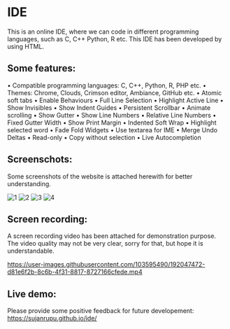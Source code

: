 # IDE
This is an online IDE, where we can code in different programming languages, such as C, C++ Python, R etc.
This IDE has been developed by using HTML.

## Some features:
•	Compatible programming languages: C, C++, Python, R, PHP etc.
•	Themes: Chrome, Clouds, Crimson editor, Ambiance, GitHub etc.
•	Atomic soft tabs
•	Enable Behaviours
•	Full Line Selection
•	Highlight Active Line
•	Show Invisibles
•	Show Indent Guides
•	Persistent Scrollbar
•	Animate scrolling
•	Show Gutter
•	Show Line Numbers
•	Relative Line Numbers
•	Fixed Gutter Width
•	Show Print Margin
•	Indented Soft Wrap
•	Highlight selected word
•	Fade Fold Widgets
•	Use textarea for IME
•	Merge Undo Deltas
•	Read-only
•	Copy without selection
•	Live Autocompletion

## Screenschots:
Some screenshots of the website is attached herewith for better understanding.

![1](https://user-images.githubusercontent.com/103595490/192046699-21572287-f62f-458a-b69d-e9a5a6daec7b.png)
![2](https://user-images.githubusercontent.com/103595490/192046707-fc7b079a-2b8b-4e48-89f7-846766050c93.png)
![3](https://user-images.githubusercontent.com/103595490/192046710-615a6415-7660-4b7e-9bf0-438a88e2f21b.png)
![4](https://user-images.githubusercontent.com/103595490/192046713-4671684e-4f3b-4b99-8bc9-3afa0d2e9c04.png)

## Screen recording:
A screen recording video has been attached for demonstration purpose. The video quality may not be very clear, sorry for that, but hope it is 
understandable.




https://user-images.githubusercontent.com/103595490/192047472-d81e6f2b-8c6b-4f31-8817-8727166cfede.mp4

## Live demo:
Please provide some positive feedback for future developement: https://sujanrupu.github.io/ide/

